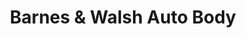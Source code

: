 ---
title: "Barnes & Walsh Auto Body"
url: /somerville/barnes-und-walsh-auto-body/
shop: Autowerkstatt
---